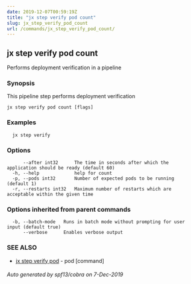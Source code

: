 ```yaml
---
date: 2019-12-07T00:59:19Z
title: "jx step verify pod count"
slug: jx_step_verify_pod_count
url: /commands/jx_step_verify_pod_count/
---
```

## jx step verify pod count

Performs deployment verification in a pipeline

### Synopsis

This pipeline step performs deployment verification

```
jx step verify pod count [flags]
```

### Examples

```
  jx step verify
```

### Options

```
      --after int32      The time in seconds after which the application should be ready (default 60)
  -h, --help             help for count
  -p, --pods int32       Number of expected pods to be running (default 1)
  -r, --restarts int32   Maximum number of restarts which are acceptable within the given time
```

### Options inherited from parent commands

```
  -b, --batch-mode   Runs in batch mode without prompting for user input (default true)
      --verbose      Enables verbose output
```

### SEE ALSO

* [jx step verify pod](/commands/jx_step_verify_pod/)	 - pod [command]

###### Auto generated by spf13/cobra on 7-Dec-2019
